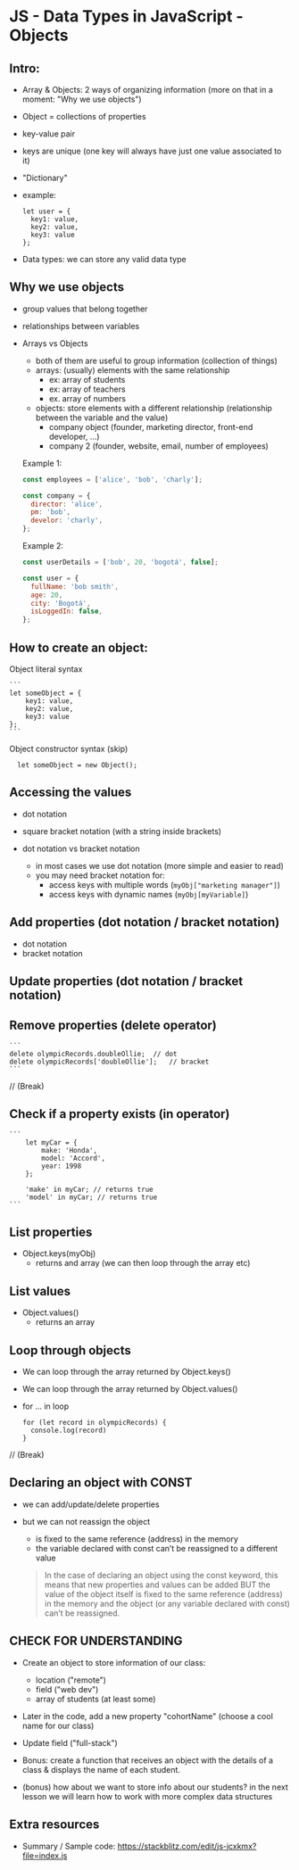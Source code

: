 

# JS - Data Types in JavaScript - Objects

<!--- 
Status: draft

-->





## Intro:

- Array & Objects: 2 ways of organizing information (more on that in a moment: "Why we use objects")

- Object = collections of properties 
- key-value pair
- keys are unique (one key will always have just one value associated to it)
- "Dictionary"

- example:

  ```
  let user = {
    key1: value,
    key2: value,
    key3: value
  };
  ```

- Data types: we can store any valid data type


## Why we use objects

- group values that belong together
- relationships between variables

- Arrays vs Objects
  - both of them are useful to group information (collection of things)
  - arrays: (usually) elements with the same relationship
    - ex: array of students
    - ex: array of teachers
    - ex. array of numbers
  - objects: store elements with a different relationship (relationship between the variable and the value)
    - company object (founder, marketing director, front-end developer, ...)
    - company 2 (founder, website, email, number of employees)


  Example 1:

  ```javascript  
  const employees = ['alice', 'bob', 'charly'];

  const company = {
    director: 'alice',
    pm: 'bob',
    develor: 'charly',
  };
  ```



  Example 2:

  ```javascript  
  const userDetails = ['bob', 20, 'bogotá', false];

  const user = {
    fullName: 'bob smith',
    age: 20,
    city: 'Bogotá',
    isLoggedIn: false,
  };
  ```



## How to create an object:


Object literal syntax

    ```
    let someObject = {
        key1: value,
        key2: value,
        key3: value
    };
    ```

Object constructor syntax (skip)

  ```
	let someObject = new Object();
  ```


## Accessing the values
- dot notation
- square bracket notation (with a string inside brackets)


- dot notation vs bracket notation
  - in most cases we use dot notation (more simple and easier to read)
  - you may need bracket notation for:
    - access keys with multiple words (`myObj["marketing manager"]`)
    - access keys with dynamic names (`myObj[myVariable]`)



## Add properties (dot notation / bracket notation)

- dot notation
- bracket notation


## Update properties (dot notation / bracket notation)



## Remove properties (delete operator)

    ```
	delete olympicRecords.doubleOllie;	// dot
	delete olympicRecords['doubleOllie'];	// bracket
    ```


// (Break)


##  Check if a property exists (in operator)
	
    ```
        let myCar = {
            make: 'Honda',
            model: 'Accord',
            year: 1998
        };

        'make' in myCar; // returns true
        'model' in myCar; // returns true
    ```
        


## List properties
- Object.keys(myObj) 
  - returns and array (we can then loop through the array etc)


## List values
- Object.values()
  - returns an array


## Loop through objects

- We can loop through the array returned by Object.keys()
- We can loop through the array returned by Object.values()


- for ... in loop

    ```
	for (let record in olympicRecords) {
	  console.log(record)
	}
    ```


// (Break)


## Declaring an object with CONST
- we can add/update/delete properties
- but we can not reassign the object
    - is fixed to the same reference (address) in the memory
    - the variable declared with const can’t be reassigned to a different value


    > In the case of declaring an object using the const keyword, this means that new properties and values can be added BUT the value of the object itself is fixed to the same reference (address) in the memory and the object (or any variable declared with const) can’t be reassigned.



## CHECK FOR UNDERSTANDING

<!-- 
GOAL: practice objects + get a nice name for our class ;)
TIME: 15m + 10m
-->

- Create an object to store information of our class:
  - location ("remote")
  - field ("web dev")
  - array of students (at least some)
- Later in the code, add a new property "cohortName" (choose a cool name for our class)
- Update field ("full-stack")
- Bonus: create a function that receives an object with the details of a class & displays the name of each student.
- (bonus) how about we want to store info about our students? in the next lesson we will learn how to work with more complex data structures


  <!--
  @Luis:
  - take the opportunity to choose a name for our class
  -->



## Extra resources

- Summary / Sample code:
  https://stackblitz.com/edit/js-jcxkmx?file=index.js



